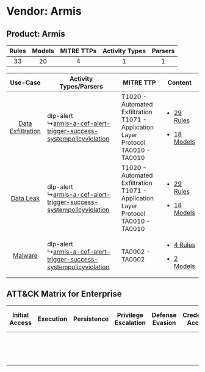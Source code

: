 Vendor: Armis
=============
Product: Armis
--------------
| Rules | Models | MITRE TTPs | Activity Types | Parsers |
|:-----:|:------:|:----------:|:--------------:|:-------:|
|  33   |   20   |     4      |       1        |    1    |

|    Use-Case    | Activity Types/Parsers    | MITRE TTP    | Content    |
|:----:| ---- | ---- | ---- |
| [Data Exfiltration](../../../UseCases/uc_data_exfiltration.md) |  dlp-alert<br> ↳[armis-a-cef-alert-trigger-success-systempolicyviolation](Ps/pC_armisacefalerttriggersuccesssystempolicyviolation.md)<br> | T1020 - Automated Exfiltration<br>T1071 - Application Layer Protocol<br>TA0010 - TA0010<br> | [<ul><li>29 Rules</li></ul><ul><li>18 Models</li></ul>](RM/r_m_armis_armis_Data_Exfiltration.md) |
|         [Data Leak](../../../UseCases/uc_data_leak.md)         |  dlp-alert<br> ↳[armis-a-cef-alert-trigger-success-systempolicyviolation](Ps/pC_armisacefalerttriggersuccesssystempolicyviolation.md)<br> | T1020 - Automated Exfiltration<br>T1071 - Application Layer Protocol<br>TA0010 - TA0010<br> | [<ul><li>29 Rules</li></ul><ul><li>18 Models</li></ul>](RM/r_m_armis_armis_Data_Leak.md)         |
|    [Malware](../../../UseCases/uc_malware.md)    |  dlp-alert<br> ↳[armis-a-cef-alert-trigger-success-systempolicyviolation](Ps/pC_armisacefalerttriggersuccesssystempolicyviolation.md)<br> | TA0002 - TA0002<br>    | [<ul><li>4 Rules</li></ul><ul><li>2 Models</li></ul>](RM/r_m_armis_armis_Malware.md)    |

ATT&CK Matrix for Enterprise
----------------------------
| Initial Access | Execution | Persistence | Privilege Escalation | Defense Evasion | Credential Access | Discovery | Lateral Movement | Collection | Command and Control                                                             | Exfiltration                                                                | Impact |
| -------------- | --------- | ----------- | -------------------- | --------------- | ----------------- | --------- | ---------------- | ---------- | ------------------------------------------------------------------------------- | --------------------------------------------------------------------------- | ------ |
|                |           |             |                      |                 |                   |           |                  |            | [Application Layer Protocol](https://attack.mitre.org/techniques/T1071)<br><br> | [Automated Exfiltration](https://attack.mitre.org/techniques/T1020)<br><br> |        |